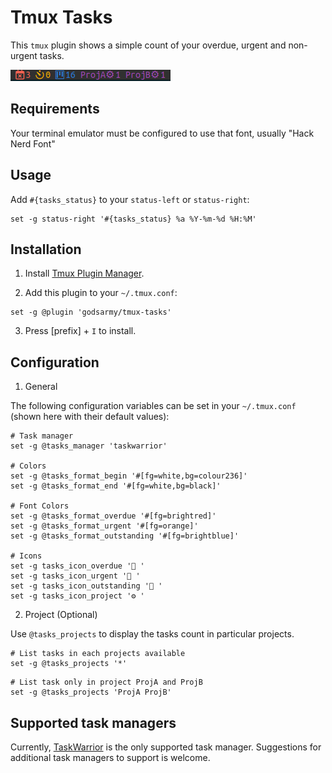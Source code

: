 # Tmux Tasks

This `tmux` plugin shows a simple count of your overdue, urgent and non-urgent
tasks.

![docker status](example.png)


## Requirements

Your terminal emulator must be configured to use that font, usually "Hack Nerd Font"

## Usage

Add `#{tasks_status}` to your `status-left` or `status-right`:

```
set -g status-right '#{tasks_status} %a %Y-%m-%d %H:%M'
```


## Installation

1. Install [Tmux Plugin Manager][tpm].

2. Add this plugin to your `~/.tmux.conf`:

```
set -g @plugin 'godsarmy/tmux-tasks'
```

3. Press [prefix] + `I` to install.


## Configuration

1. General

The following configuration variables can be set in your `~/.tmux.conf` (shown
here with their default values):

```
# Task manager
set -g @tasks_manager 'taskwarrior'

# Colors
set -g @tasks_format_begin '#[fg=white,bg=colour236]'
set -g @tasks_format_end '#[fg=white,bg=black]'

# Font Colors
set -g @tasks_format_overdue '#[fg=brightred]'
set -g @tasks_format_urgent '#[fg=orange]'
set -g @tasks_format_outstanding '#[fg=brightblue]'

# Icons
set -g tasks_icon_overdue ' '
set -g tasks_icon_urgent '󰄉 '
set -g tasks_icon_outstanding ' '
set -g tasks_icon_project '⚙ '
```

2. Project (Optional)

Use `@tasks_projects` to display the tasks count in particular projects.

```
# List tasks in each projects available
set -g @tasks_projects '*'
```

```
# List task only in project ProjA and ProjB
set -g @tasks_projects 'ProjA ProjB'
```

## Supported task managers

Currently, [TaskWarrior][task] is the only supported task manager. Suggestions
for additional task managers to support is welcome.


[tpm]: https://github.com/tmux-plugins/tpm
[task]: https://taskwarrior.org
